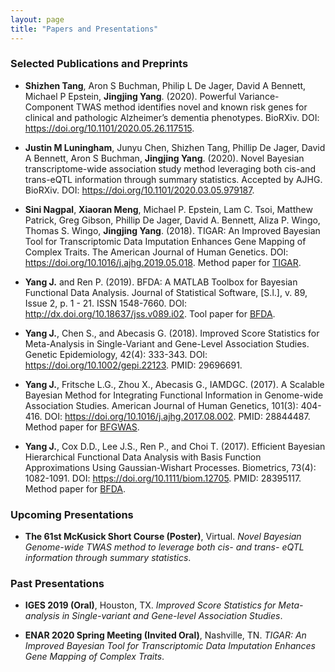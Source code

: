 ```yaml
---
layout: page
title: "Papers and Presentations"
---
```


### Selected Publications and Preprints

* **Shizhen Tang**, Aron S Buchman, Philip L De Jager, David A Bennett, Michael P Epstein, **Jingjing Yang**. (2020). Powerful Variance-Component TWAS method identifies novel and known risk genes for clinical and pathologic Alzheimer’s dementia phenotypes. BioRXiv. DOI: <https://doi.org/10.1101/2020.05.26.117515>.

* **Justin M Luningham**, Junyu Chen, Shizhen Tang, Phillip De Jager, David A Bennett, Aron S Buchman, **Jingjing Yang**. (2020). Novel Bayesian transcriptome-wide association study method leveraging both cis-and trans-eQTL information through summary statistics. Accepted by AJHG. BioRXiv. DOI: <https://doi.org/10.1101/2020.03.05.979187>.   

* **Sini Nagpal**, **Xiaoran Meng**, Michael P. Epstein, Lam C. Tsoi, Matthew Patrick, Greg Gibson, Phillip De Jager, David A. Bennett, Aliza P. Wingo, Thomas S. Wingo, **Jingjing Yang**. (2018). TIGAR: An Improved Bayesian Tool for Transcriptomic Data Imputation Enhances Gene Mapping of Complex Traits. The American Journal of Human Genetics. DOI: <https://doi.org/10.1016/j.ajhg.2019.05.018>. Method paper for [TIGAR](https://github.com/yanglab-emory/TIGAR).

* **Yang J.** and Ren P. (2019). BFDA: A MATLAB Toolbox for Bayesian Functional Data Analysis. Journal of Statistical Software, [S.l.], v. 89, Issue 2, p. 1 - 21. ISSN 1548-7660. DOI: <http://dx.doi.org/10.18637/jss.v089.i02>. Tool paper for [BFDA](https://github.com/yanglab-emory/BFDA).

* **Yang J.**, Chen S., and Abecasis G. (2018). Improved Score Statistics for Meta-Analysis in Single-Variant and Gene-Level Association Studies. Genetic Epidemiology, 42(4): 333-343. DOI: <https://doi.org/10.1002/gepi.22123>. PMID: 29696691.

* **Yang J.**, Fritsche L.G., Zhou X., Abecasis G., IAMDGC. (2017). A Scalable Bayesian Method for Integrating Functional Information in Genome-wide Association Studies. American Journal of Human Genetics, 101(3): 404-416. DOI: <https://doi.org/10.1016/j.ajhg.2017.08.002>. PMID: 28844487. Method paper for [BFGWAS](https://github.com/yanglab-emory/bfGWAS_SS).

* **Yang J.**, Cox D.D., Lee J.S., Ren P., and Choi T. (2017). Efficient Bayesian Hierarchical Functional Data Analysis with Basis Function Approximations Using Gaussian-Wishart Processes. Biometrics, 73(4): 1082-1091. DOI: <https://doi.org/10.1111/biom.12705>. PMID: 28395117. Method paper for [BFDA](https://github.com/yanglab-emory/BFDA).


### Upcoming Presentations

* **The 61st McKusick Short Course (Poster)**, Virtual. _Novel Bayesian Genome-wide TWAS method to leverage both cis- and trans- eQTL information through summary statistics_.

### Past Presentations

* **IGES 2019 (Oral)**, Houston, TX. _Improved Score Statistics for Meta-analysis in Single-variant and Gene-level Association Studies_.

* **ENAR 2020 Spring Meeting (Invited Oral)**, Nashville, TN. _TIGAR: An Improved Bayesian Tool for
Transcriptomic Data Imputation Enhances Gene Mapping of Complex Traits_.

